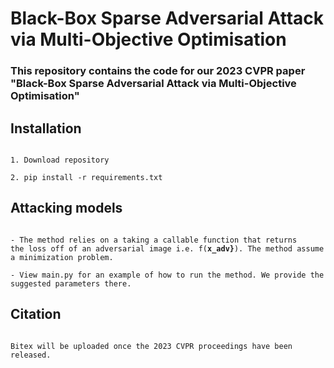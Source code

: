 # Black-Box Sparse Adversarial Attack via Multi-Objective Optimisation

### This repository contains the code for our 2023 CVPR paper "Black-Box Sparse Adversarial Attack via Multi-Objective Optimisation"

## Installation
<code>
1. Download repository <br>
2. pip install -r requirements.txt
</code>

## Attacking models
<code>
- The method relies on a taking a callable function that returns
the loss off of an adversarial image i.e. f(<strong>x_adv}</strong>). The method assume a minimization problem. <br>
- View main.py for an example of how to run the method. We provide the suggested parameters there.
</code>

## Citation
<code>
Bitex will be uploaded once the 2023 CVPR proceedings have been released.
</code>